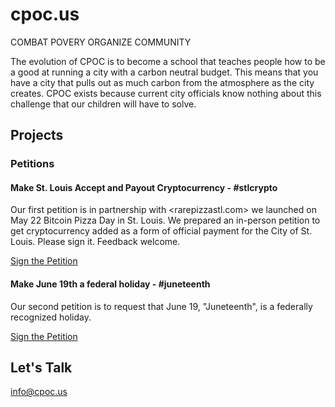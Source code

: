 # cpoc.us
COMBAT POVERY ORGANIZE COMMUNITY

The evolution of CPOC is to become a school that teaches people how to be a good at running a city with a carbon neutral budget.  This means that you have a city that pulls out as much carbon from the atmosphere as the city creates.  CPOC exists because current city officials know nothing about this challenge that our children will have to solve.  

## Projects

### Petitions

#### Make St. Louis Accept and Payout Cryptocurrency - \#stlcrypto

Our first petition is in partnership with <rarepizzastl.com> we launched on May 22 Bitcoin Pizza Day in St. Louis. We prepared an in-person petition to get cryptocurrency added as a form of official payment for the City of St. Louis. Please sign it. Feedback welcome.

[Sign the Petition](/stlcrypto)

#### Make June 19th a federal holiday - \#juneteenth

Our second petition is to request that June 19, "Juneteenth", is a federally recognized holiday.

[Sign the Petition](/juneteenth)

## Let's Talk

<info@cpoc.us>
